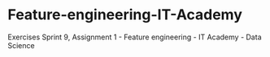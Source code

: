 # Feature-engineering-IT-Academy
Exercises Sprint 9, Assignment 1 - Feature engineering - IT Academy - Data Science
